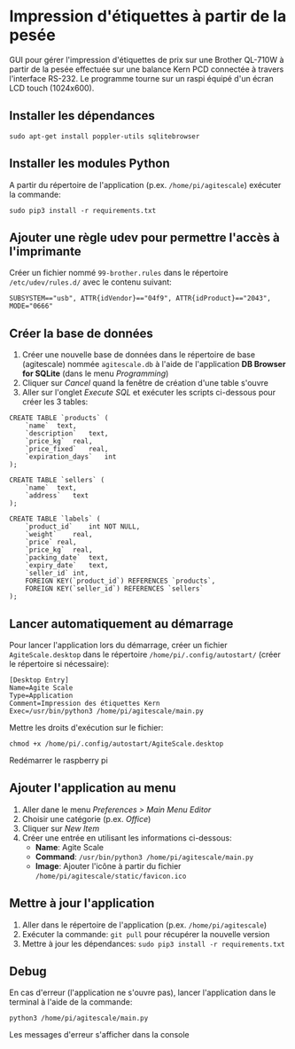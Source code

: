 # Impression d'étiquettes à partir de la pesée

GUI pour gérer l'impression d'étiquettes de prix sur une Brother QL-710W à partir de la pesée effectuée sur une balance Kern PCD connectée à travers l'interface RS-232.
Le programme tourne sur un raspi équipé d'un écran LCD touch (1024x600).

## Installer les dépendances

`sudo apt-get install poppler-utils sqlitebrowser`

## Installer les modules Python

A partir du répertoire de l'application (p.ex. `/home/pi/agitescale`) exécuter la commande:

`sudo pip3 install -r requirements.txt`

## Ajouter une règle udev pour permettre l'accès à l'imprimante

Créer un fichier nommé `99-brother.rules` dans le répertoire `/etc/udev/rules.d/` avec le contenu suivant:

`SUBSYSTEM=="usb", ATTR{idVendor}=="04f9", ATTR{idProduct}=="2043", MODE="0666"`

## Créer la base de données

1. Créer une nouvelle base de données dans le répertoire de base (agitescale) nommée `agitescale.db` à l'aide de l'application **DB Browser for SQLite** (dans le menu *Programming*)
2. Cliquer sur *Cancel* quand la fenêtre de création d'une table s'ouvre
3. Aller sur l'onglet *Execute SQL* et exécuter les scripts ci-dessous pour créer les 3 tables:

```
CREATE TABLE `products` (
	`name`	text,
	`description`	text,
	`price_kg`	real,
	`price_fixed`	real,
	`expiration_days`	int
);

CREATE TABLE `sellers` (
	`name`	text,
	`address`	text
);

CREATE TABLE `labels` (
	`product_id`	int NOT NULL,
	`weight`	real,
	`price`	real,
	`price_kg`	real,
	`packing_date`	text,
	`expiry_date`	text,
	`seller_id`	int,
	FOREIGN KEY(`product_id`) REFERENCES `products`,
	FOREIGN KEY(`seller_id`) REFERENCES `sellers`
);
```

## Lancer automatiquement au démarrage

Pour lancer l'application lors du démarrage, créer un fichier `AgiteScale.desktop` dans le répertoire `/home/pi/.config/autostart/` (créer le répertoire si nécessaire):

```
[Desktop Entry]
Name=Agite Scale
Type=Application
Comment=Impression des étiquettes Kern
Exec=/usr/bin/python3 /home/pi/agitescale/main.py
```

Mettre les droits d'exécution sur le fichier:

`chmod +x /home/pi/.config/autostart/AgiteScale.desktop`

Redémarrer le raspberry pi

## Ajouter l'application au menu

1. Aller dane le menu *Preferences > Main Menu Editor*
2. Choisir une catégorie (p.ex. *Office*)
3. Cliquer sur *New Item*
4. Créer une entrée en utilisant les informations ci-dessous:
   - **Name**: Agite Scale
   - **Command**: `/usr/bin/python3 /home/pi/agitescale/main.py`
   - **Image**: Ajouter l'icône à partir du fichier `/home/pi/agitescale/static/favicon.ico`

## Mettre à jour l'application

1. Aller dans le répertoire de l'application (p.ex. `/home/pi/agitescale`)
2. Exécuter la commande: `git pull` pour récupérer la nouvelle version
3. Mettre à jour les dépendances: `sudo pip3 install -r requirements.txt`

## Debug

En cas d'erreur (l'application ne s'ouvre pas), lancer l'application dans le terminal à l'aide de la commande:

`python3 /home/pi/agitescale/main.py`

Les messages d'erreur s'afficher dans la console
